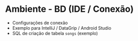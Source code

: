 # Ambiente - BD (IDE / Conexão)

- Configurações de conexão
- Exemplo para IntelliJ / DataGrip / Android Studio
- SQL de criação de tabela `songs` (exemplo)
